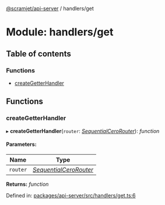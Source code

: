 [@scramjet/api-server](../README.md) / handlers/get

# Module: handlers/get

## Table of contents

### Functions

- [createGetterHandler](handlers_get.md#creategetterhandler)

## Functions

### createGetterHandler

▸ **createGetterHandler**(`router`: [*SequentialCeroRouter*](../interfaces/lib_definitions.sequentialcerorouter.md)): *function*

#### Parameters:

Name | Type |
------ | ------ |
`router` | [*SequentialCeroRouter*](../interfaces/lib_definitions.sequentialcerorouter.md) |

**Returns:** *function*

Defined in: [packages/api-server/src/handlers/get.ts:6](https://github.com/scramjet-cloud-platform/scramjet-csi-dev/blob/61a9cb1/packages/api-server/src/handlers/get.ts#L6)
